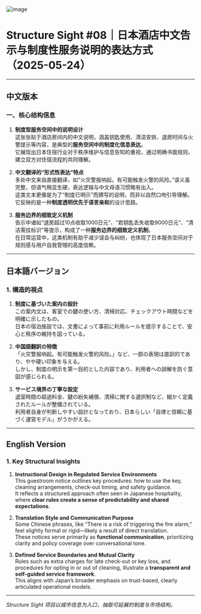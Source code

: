 ![image](https://github.com/user-attachments/assets/e50c3911-bc9f-488a-ae26-a462f0edc8ef)

# Structure Sight #08｜日本酒店中文告示与制度性服务说明的表达方式（2025-05-24）

---

## 中文版本

### 一、核心结构信息

1. **制度型服务空间中的说明设计**  
   这张张贴于酒店房间内的中文说明，涵盖钥匙使用、清洁安排、退房时间与火警提示等内容，是典型的**服务空间中的制度化信息表达**。  
   它展现出日本住宿行业对于秩序维护与信息告知的重视，通过明确书面规则，建立双方对住宿流程的共同理解。

2. **中文翻译的“形式性表达”特点**  
   多处中文来自直接翻译，如“火灾警报响起。有可能触发火警的风险。”语义虽完整，但语气稍显生硬，表达逻辑与中文母语习惯略有出入。  
   这类文本更像是为了“制度已明示”而撰写的说明，而非以自然口吻引导理解。它反映的是一种**制度透明优先于语言亲和**的设计思路。

3. **服务边界的细致定义机制**  
   告示中诸如“退房超过10点收取1000日元”、“若钥匙丢失收取9000日元”、“清洁需挂标识”等提示，构成了一种**服务边界的细致定义机制**。  
   在日常运营中，这类机制有助于减少误会与纠纷，也体现了日本服务空间对于规则感与用户自我管理的高度信赖。

---

## 日本語バージョン

### 1. 構造的視点

1. **制度に基づいた案内の設計**  
   この案内文は、客室での鍵の使い方、清掃対応、チェックアウト時間などを明確に示したもの。  
   日本の宿泊施設では、文書によって事前に利用ルールを提示することで、安心と秩序の維持を図っている。

2. **中国語翻訳の特徴**  
   「火灾警报响起。有可能触发火警的风险。」など、一部の表現は直訳的であり、やや硬い印象を与える。  
   しかし、制度の明示を第一目的とした内容であり、利用者への誤解を防ぐ意図が感じられる。

3. **サービス境界の丁寧な設定**  
   退室時間の超過料金、鍵の紛失補償、清掃に関する選択制など、細かく定義されたルールが整備されている。  
   利用者自身が判断しやすい設計となっており、日本らしい「自律と信頼に基づく運営モデル」がうかがえる。

---

## English Version

### 1. Key Structural Insights

1. **Instructional Design in Regulated Service Environments**  
   This guestroom notice outlines key procedures: how to use the key, cleaning arrangements, check-out timing, and safety guidance.  
   It reflects a structured approach often seen in Japanese hospitality, where **clear rules create a sense of predictability and shared expectations**.

2. **Translation Style and Communication Purpose**  
   Some Chinese phrases, like “There is a risk of triggering the fire alarm,” feel slightly formal or rigid—likely a result of direct translation.  
   These notices serve primarily as **functional communication**, prioritizing clarity and policy coverage over conversational tone.

3. **Defined Service Boundaries and Mutual Clarity**  
   Rules such as extra charges for late check-out or key loss, and procedures for opting in or out of cleaning, illustrate a **transparent and self-guided service framework**.  
   This aligns with Japan’s broader emphasis on trust-based, clearly articulated operational models.

---

*Structure Sight 项目以城市信息为入口，抽取可延展的制度与市场结构。*
